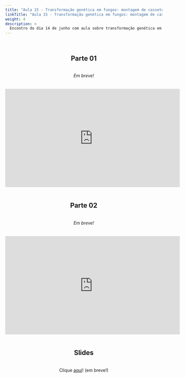 ```yaml
---
title: "Aula 15 - Transformação genética em fungos: montagem de cassetes para aumento (overexpression) ou redução de expressão de genes (knock-down por RNA de interferência)"
linkTitle: "Aula 15 - Transformação genética em fungos: montagem de cassetes para aumento (overexpression) ou redução de expressão de genes (knock-down por RNA de interferência)"
weight: 4
description: >
  Encontro do dia 14 de junho com aula sobre transformação genética em fungos: montagem de cassetes para aumento (overexpression) ou redução de expressão de genes (knock-down por RNA de interferência)
---
```


<br>
<div align="center">
<h2>Parte 01</h2>
<br>
<i>Em breve!</i>
<br><br><br>
<iframe width="560" height="315" src="https://www.youtube.com/embed/" frameborder="0" allow="accelerometer; autoplay; clipboard-write; encrypted-media; gyroscope; picture-in-picture" allowfullscreen></iframe>
<br><br>

<h2>Parte 02</h2>
<br>
<i>Em breve!</i>
<br><br><br>
<iframe width="560" height="315" src="https://www.youtube.com/embed/" frameborder="0" allow="accelerometer; autoplay; clipboard-write; encrypted-media; gyroscope; picture-in-picture" allowfullscreen></iframe>
<br><br>

<h2>Slides</h2>
<br>
Clique <a href="">aqui</a>! (em breve!)
</div>
